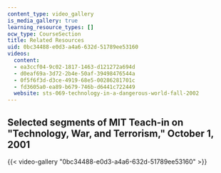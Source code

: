 ```yaml
---
content_type: video_gallery
is_media_gallery: true
learning_resource_types: []
ocw_type: CourseSection
title: Related Resources
uid: 0bc34488-e0d3-a4a6-632d-51789ee53160
videos:
  content:
  - ea3ccf04-9c02-1817-1463-d121272a694d
  - d0eaf69a-3d72-2b4e-50af-39498476544a
  - 0f5f6f3d-d3ce-4919-68e5-00286281701c
  - fd3605a0-ea89-b679-746b-d6441c722449
  website: sts-069-technology-in-a-dangerous-world-fall-2002
---
```


Selected segments of MIT Teach-in on "Technology, War, and Terrorism," October 1, 2001
--------------------------------------------------------------------------------------

{{< video-gallery "0bc34488-e0d3-a4a6-632d-51789ee53160" >}}

